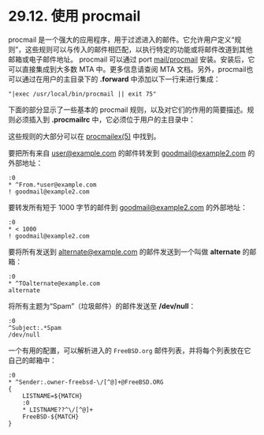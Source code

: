# 29.12. 使用 procmail

procmail 是一个强大的应用程序，用于过滤进入的邮件。它允许用户定义“规则”，这些规则可以与传入的邮件相匹配，以执行特定的功能或将邮件改道到其他邮箱或电子邮件地址。 procmail 可以通过 port [mail/procmail](https://cgit.freebsd.org/ports/tree/mail/procmail/pkg-descr) 安装。安装后，它可以直接集成到大多数 MTA 中。更多信息请查阅 MTA 文档。另外，procmail也可以通过在用户的主目录下的 **.forward** 中添加以下一行来进行集成：

```
"|exec /usr/local/bin/procmail || exit 75"
```

下面的部分显示了一些基本的 procmail 规则，以及对它们的作用的简要描述。规则必须插入到 **.procmailrc** 中，它必须位于用户的主目录中：

这些规则的大部分可以在 [procmailex(5)](https://www.freebsd.org/cgi/man.cgi?query=procmailex&sektion=5&format=html) 中找到。

要把所有来自 [user@example.com](user@example.com) 的邮件转发到 [goodmail@example2.com](goodmail@example2.com) 的外部地址：

```
:0
* ^From.*user@example.com
! goodmail@example2.com
```

要转发所有短于 1000 字节的邮件到 [goodmail@example2.com](goodmail@example2.com) 的外部地址：

```
:0
* < 1000
! goodmail@example2.com
```

要将所有发送到 [alternate@example.com](alternate@example.com) 的邮件发送到一个叫做 **alternate** 的邮箱：

```
:0
* ^TOalternate@example.com
alternate
```

将所有主题为“Spam”（垃圾邮件）的邮件发送至 **/dev/null**：

```
:0
^Subject:.*Spam
/dev/null
```

一个有用的配置，可以解析进入的 `FreeBSD.org` 邮件列表，并将每个列表放在它自己的邮箱中：

```
:0
* ^Sender:.owner-freebsd-\/[^@]+@FreeBSD.ORG
{
	LISTNAME=${MATCH}
	:0
	* LISTNAME??^\/[^@]+
	FreeBSD-${MATCH}
}
```
